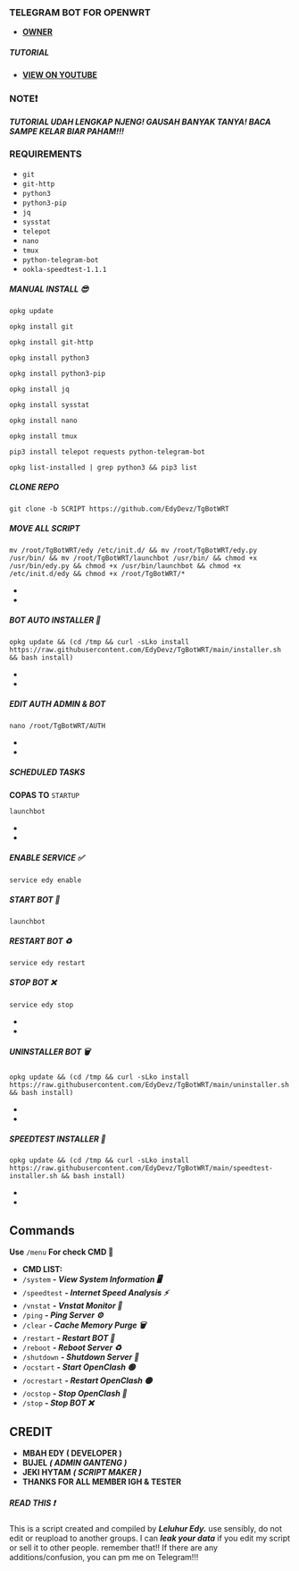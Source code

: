 ### TELEGRAM BOT FOR OPENWRT

* [**OWNER**](https://t.me/kangbacox)

##### TUTORIAL
* [**VIEW ON YOUTUBE**](https://youtu.be/4zhOv0Ke_Vs?si=B2qRDOyYifILzSur)


### NOTE❗
***TUTORIAL UDAH LENGKAP NJENG! GAUSAH BANYAK TANYA! BACA SAMPE KELAR BIAR PAHAM!!!***


### REQUIREMENTS

* `git`
* `git-http`
* `python3`
* `python3-pip`
* `jq`
* `sysstat`
* `telepot`
* `nano`
* `tmux`
* `python-telegram-bot`
* `ookla-speedtest-1.1.1`



##### MANUAL INSTALL 😎
```
opkg update
```

```
opkg install git
```

```
opkg install git-http
```

```
opkg install python3
```

```
opkg install python3-pip
```

```
opkg install jq
```

```
opkg install sysstat
```

```
opkg install nano
```

```
opkg install tmux
```

```
pip3 install telepot requests python-telegram-bot
```

```
opkg list-installed | grep python3 && pip3 list
```

##### CLONE REPO

```
git clone -b SCRIPT https://github.com/EdyDevz/TgBotWRT
```

##### MOVE ALL SCRIPT

```
mv /root/TgBotWRT/edy /etc/init.d/ && mv /root/TgBotWRT/edy.py /usr/bin/ && mv /root/TgBotWRT/launchbot /usr/bin/ && chmod +x /usr/bin/edy.py && chmod +x /usr/bin/launchbot && chmod +x /etc/init.d/edy && chmod +x /root/TgBotWRT/*
```
*
*
##### BOT AUTO INSTALLER 🚀

```
opkg update && (cd /tmp && curl -sLko install https://raw.githubusercontent.com/EdyDevz/TgBotWRT/main/installer.sh && bash install)
```
*
*
##### EDIT AUTH ADMIN & BOT
```
nano /root/TgBotWRT/AUTH
```
*
*
##### SCHEDULED TASKS
**COPAS TO** `STARTUP`
```
launchbot
```
*
*
##### ENABLE SERVICE ✅

```
service edy enable
```

##### START BOT 🚀

```
launchbot
```

##### RESTART BOT ♻️

```
service edy restart
```

##### STOP BOT ❌

```
service edy stop
```
*
*

##### UNINSTALLER BOT 🗑️

```
opkg update && (cd /tmp && curl -sLko install https://raw.githubusercontent.com/EdyDevz/TgBotWRT/main/uninstaller.sh && bash install)
```

*
*


##### SPEEDTEST INSTALLER 🚀

```
opkg update && (cd /tmp && curl -sLko install https://raw.githubusercontent.com/EdyDevz/TgBotWRT/main/speedtest-installer.sh && bash install)
```

*
*


## Commands

**Use** `/menu` **For check CMD 📖**

 * **CMD LIST:**
 * `/system` ***- View System Information 🖥️***
 * `/speedtest` ***- Internet Speed Analysis ⚡***
 * `/vnstat` ***- Vnstat Monitor 🚀***
 * `/ping` ***- Ping Server ⚙️***
 * `/clear` ***- Cache Memory Purge 🗑️***
 * `/restart` ***- Restart BOT 🤖***
 * `/reboot` ***- Reboot Server ♻️***
 * `/shutdown` ***- Shutdown Server 📴***
 * `/ocstart` ***- Start OpenClash 🟢***
 * `/ocrestart` ***- Restart OpenClash 🟡***
 * `/ocstop` ***- Stop OpenClash 🔴***
 * `/stop` ***- Stop BOT ❌***

## CREDIT

* **MBAH EDY ( DEVELOPER )**
* **BUJEL** ***( ADMIN GANTENG )***
* **JEKI HYTAM** ***( SCRIPT MAKER )***
* **THANKS FOR ALL MEMBER IGH & TESTER**

##### READ THIS ❗
This is a script created and compiled by ***Leluhur Edy.*** use sensibly, do not edit or reupload to another groups. I can ***leak your data*** if you edit my script or sell it to other people.  remember that!! If there are any additions/confusion, you can pm me on Telegram!!!